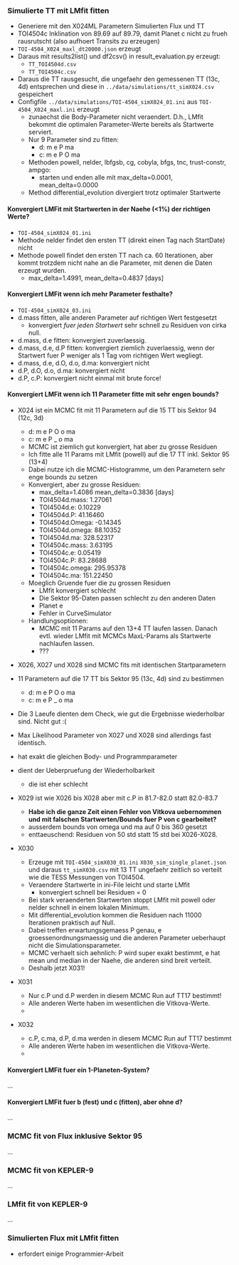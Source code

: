 ### Simulierte TT mit LMfit fitten
- Generiere mit den X024ML Parametern Simulierten Flux und TT 
- TOI4504c Inklination von 89.69 auf 89.79, damit Planet c nicht zu 
  frueh rausrutscht (also aufhoert Transits zu erzeugen)
- `TOI-4504_X024_maxl_dt20000.json` erzeugt
- Daraus mit results2list() und df2csv() in result_evaluation.py erzeugt:
  - `TT_TOI4504d.csv`
  - `TT_TOI4504c.csv`
- Daraus die TT rausgesucht, die ungefaehr den gemessenen TT (13c, 4d) 
  entsprechen und diese in `../data/simulations/tt_simX024.csv` gespeichert
- Configfile `../data/simulations/TOI-4504_simX024_01.ini` aus `TOI-4504_X024_maxl.ini` erzeugt
  - zunaechst die Body-Parameter nicht veraendert. D.h., LMfit 
  bekommt die optimalen Parameter-Werte bereits als Startwerte 
  serviert.
  - Nur 9 Parameter sind zu fitten:
    - d: m e P   ma
    - c: m e P O ma
  - Methoden powell, nelder, lbfgsb, cg, cobyla, bfgs, tnc, trust-constr, 
  ampgo:
    - starten und enden alle mit max_delta=0.0001, mean_delta=0.0000
  - Method differential_evolution divergiert trotz optimaler Startwerte
 
#### Konvergiert LMFit mit Startwerten in der Naehe (<1%) der richtigen Werte?
  - `TOI-4504_simX024_01.ini`
  - Methode nelder findet den ersten TT (direkt einen Tag nach StartDate) nicht
  - Methode powell findet den ersten TT nach ca. 60 Iterationen, aber kommt 
    trotzdem nicht nahe an die Parameter, mit denen die Daten erzeugt 
    wurden.
      - max_delta=1.4991, mean_delta=0.4837 [days] 

#### Konvergiert LMFit wenn ich mehr Parameter festhalte?
  - `TOI-4504_simX024_03.ini`
  - d.mass fitten, alle anderen Parameter auf 
    richtigen Wert festgesetzt
    - konvergiert _fuer jeden Startwert_ sehr schnell zu Residuen von cirka 
      null.
  - d.mass, d.e fitten: konvergiert zuverlaessig.
  - d.mass, d.e, d.P fitten: konvergiert ziemlich zuverlaessig, wenn der 
    Startwert fuer P weniger als 1 Tag vom richtigen Wert wegliegt.
  - d.mass, d.e, d.O, d.o, d.ma: konvergiert nicht
  - d.P, d.O, d.o, d.ma: konvergiert nicht
  - d.P, c.P: konvergiert nicht einmal mit brute force!

#### Konvergiert LMFit wenn ich 11 Parameter fitte mit sehr engen bounds?
- X024 ist ein MCMC fit mit 11 Parametern auf die 15 TT bis Sektor 94 (12c, 3d)
  - d: m e P O o ma
  - c: m e P _ o ma
  - MCMC ist ziemlich gut konvergiert, hat aber zu grosse Residuen
  - Ich fitte alle 11 Params mit LMfit (powell) auf die 17 TT inkl. Sektor 95 
    (13+4)
  - Dabei nutze ich die MCMC-Histogramme, um den Parametern sehr enge bounds 
    zu setzen
  - Konvergiert, aber zu grosse Residuen:
      - max_delta=1.4086   mean_delta=0.3836    [days] 
      - TOI4504d.mass:     1.27061
      - TOI4504d.e:        0.10229
      - TOI4504d.P:       41.16460
      - TOI4504d.Omega:   -0.14345
      - TOI4504d.omega:   88.10352
      - TOI4504d.ma:     328.52317
      - TOI4504c.mass:     3.63195
      - TOI4504c.e:        0.05419
      - TOI4504c.P:       83.28688
      - TOI4504c.omega:  295.95378
      - TOI4504c.ma:     151.22450
  - Moeglich Gruende fuer die zu grossen Residuen
      - LMfit konvergiert schlecht
      - Die Sektor 95-Daten passen schlecht zu den anderen Daten
      - Planet e
      - Fehler in CurveSimulator
  - Handlungsoptionen:
      - MCMC mit 11 Params auf den 13+4 TT laufen lassen. Danach evtl. 
        wieder LMfit mit MCMCs MaxL-Params als Startwerte nachlaufen lassen.
      - ???
 
- X026, X027 und X028 sind MCMC fits mit identischen Startparametern
- 11 Parametern auf die 17 TT bis Sektor 95 (13c, 4d) sind zu bestimmen
  - d: m e P O o ma
  - c: m e P _ o ma
- Die 3 Laeufe dienten dem Check, wie gut die Ergebnisse wiederholbar sind. 
  Nicht gut :(
- Max Likelihood Parameter von X027 und X028 sind allerdings fast identisch.

-  hat exakt die gleichen Body- und Programmparameter
  - dient der Ueberpruefung der Wiederholbarkeit
    - die ist eher schlecht
 
- X029 ist wie X026 bis X028 aber mit c.P in 81.7-82.0 statt 82.0-83.7
  - **Habe ich die ganze Zeit einen Fehler von Vitkova uebernommen und mit 
      falschen Startwerten/Bounds fuer P von c gearbeitet?**
  - ausserdem bounds von omega und ma auf 0 bis 360 gesetzt
  - enttaeuschend: Residuen von 50 std statt 15 std bei X026-X028.
 
- X030
  - Erzeuge mit `TOI-4504_simX030_01.ini` `X030_sim_single_planet.json` 
    und daraus `tt_simX030.csv` mit 13 TT ungefaehr zeitlich so verteilt wie 
    die TESS Messungen von TOI4504.
  - Veraendere Startwerte in ini-File leicht und starte LMfit
    - konvergiert schnell bei Residuen = 0
  - Bei stark veraenderten Startwerten stoppt LMfit mit powell oder nelder 
    schnell in einem lokalen Minimum.
  - Mit differential_evolution kommen die Residuen nach 11000 Iterationen 
    praktisch auf Null.
  - Dabei treffen erwartungsgemaess P genau, e groessenordnungsmaessig und die 
    anderen Parameter ueberhaupt nicht die Simulationsparameter.
  - MCMC verhaelt sich aehnlich: P wird super exakt bestimmt, e hat mean und 
    median in der Naehe, die anderen sind breit verteilt.
  - Deshalb jetzt X031!

- X031
  - Nur c.P und d.P werden in diesem MCMC Run auf TT17 bestimmt!
  - Alle anderen Werte haben im wesentlichen die Vitkova-Werte.
  - 
 
- X032
  - c.P, c.ma, d.P, d.ma werden in diesem MCMC Run auf TT17 bestimmt
  - Alle anderen Werte haben im wesentlichen die Vitkova-Werte.
  - 

#### Konvergiert LMFit fuer ein 1-Planeten-System?
...

#### Konvergiert LMFit fuer b (fest) und c (fitten), aber ohne d?
...


### MCMC fit von Flux inklusive Sektor 95
...

### MCMC fit von KEPLER-9
...

### LMfit fit von KEPLER-9
...

### Simulierten Flux mit LMfit fitten
- erfordert einige Programmier-Arbeit
 

